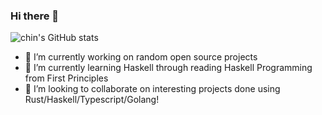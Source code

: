 ### Hi there 👋

![chin's GitHub stats](https://github-readme-stats.vercel.app/api?username=seaerchin&count_private=true&show_icons=true&theme=tokyonight)

- 🔭 I’m currently working on random open source projects
- 🌱 I’m currently learning Haskell through reading Haskell Programming from First Principles
- 👯 I’m looking to collaborate on interesting projects done using Rust/Haskell/Typescript/Golang!


<!--
**seaerchin/seaerchin** is a ✨ _special_ ✨ repository because its `README.md` (this file) appears on your GitHub profile.

Here are some ideas to get you started:

- 🔭 I’m currently working on ...
- 🌱 I’m currently learning ...
- 👯 I’m looking to collaborate on ...
- 🤔 I’m looking for help with ...
- 💬 Ask me about ...
- 📫 How to reach me: ...
- 😄 Pronouns: ...
- ⚡ Fun fact: ...
-->

